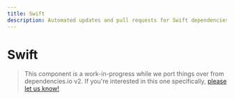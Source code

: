 ```yaml
---
title: Swift
description: Automated updates and pull requests for Swift dependencies.
---
```


# Swift

> This component is a work-in-progress while we port things over from dependencies.io v2.
If you're interested in this one specifically,
[please let us know!](https://www.dependencies.io/contact/)
